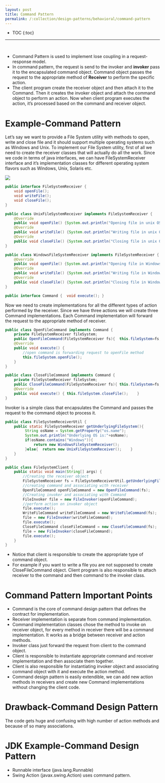 ```yaml
---
layout: post
title: Command Pattern
permalink: /:collection/design-patterns/behavioral/command-pattern
---
```


- TOC
{:toc}

<hr><br>

- Command Pattern is used to implement lose coupling in a request-response model.
- In command pattern, the request is send to the invoker and **invoker** pass it to the encapsulated command object. Command object passes the request to the appropriate method of **Receiver** to perform the specific action.
- The client program create the receiver object and then attach it to the Command. Then it creates the invoker object and attach the command object to perform an action. Now when client program executes the action, it’s processed based on the command and receiver object.

# Example-Command Pattern
Let’s say we want to provide a File System utility with methods to open, write and close file and it should support multiple operating systems such as Windows and Unix. To implement our File System utility, first of all we need to create the receiver classes that will actually do all the work. Since we code in terms of java interfaces, we can have FileSystemReceiver interface and it’s implementation classes for different operating system flavors such as Windows, Unix, Solaris etc.

![]({{site.cdn}}/design-patterns/behavioral-command.png)

```java
public interface FileSystemReceiver {
	void openFile();
	void writeFile();
	void closeFile();
}
```
```java
public class UnixFileSystemReceiver implements FileSystemReceiver {
	@Override
	public void openFile() {System.out.println("Opening file in unix OS");}
	@Override
	public void writeFile() {System.out.println("Writing file in unix OS");}
	@Override
	public void closeFile() {System.out.println("Closing file in unix OS");}
}
```
```java
public class WindowsFileSystemReceiver implements FileSystemReceiver {
	@Override
	public void openFile() {System.out.println("Opening file in Windows OS");}
	@Override
	public void writeFile() {System.out.println("Writing file in Windows OS");}
	@Override
	public void closeFile() {System.out.println("Closing file in Windows OS");}
}
```
```java
public interface Command {	void execute(); }
```
Now we need to create implementations for all the different types of action performed by the receiver. Since we have three actions we will create three Command implementations. Each Command implementation will forward the request to the appropriate method of receiver.
```java
public class OpenFileCommand implements Command {
	private FileSystemReceiver fileSystem;	
	public OpenFileCommand(FileSystemReceiver fs){	this.fileSystem=fs;	}
	@Override
	public void execute() {
		//open command is forwarding request to openFile method
		this.fileSystem.openFile();
	}
}
```
```java
public class CloseFileCommand implements Command {
	private FileSystemReceiver fileSystem;	
	public CloseFileCommand(FileSystemReceiver fs){	this.fileSystem=fs;	}
	@Override
	public void execute() {	this.fileSystem.closeFile();	}
}
```
Invoker is a simple class that encapsulates the Command and passes the request to the command object to process it.
```java
public class FileSystemReceiverUtil {	
	public static FileSystemReceiver getUnderlyingFileSystem(){
		 String osName = System.getProperty("os.name");
		 System.out.println("Underlying OS is:"+osName);
		 if(osName.contains("Windows")){
			 return new WindowsFileSystemReceiver();
		 }else{	 return new UnixFileSystemReceiver();	 }
	}	
}
```
```java
public class FileSystemClient {
	public static void main(String[] args) {
		//Creating the receiver object
		FileSystemReceiver fs = FileSystemReceiverUtil.getUnderlyingFileSystem();	
		//creating command and associating with receiver
		OpenFileCommand openFileCommand = new OpenFileCommand(fs);		
		//Creating invoker and associating with Command
		FileInvoker file = new FileInvoker(openFileCommand);		
		//perform action on invoker object
		file.execute();		
		WriteFileCommand writeFileCommand = new WriteFileCommand(fs);
		file = new FileInvoker(writeFileCommand);
		file.execute();		
		CloseFileCommand closeFileCommand = new CloseFileCommand(fs);
		file = new FileInvoker(closeFileCommand);
		file.execute();
	}
}
```
- Notice that client is responsible to create the appropriate type of command object. 
- For example if you want to write a file you are not supposed to create CloseFileCommand object. Client program is also responsible to attach receiver to the command and then command to the invoker class. 

# Command Pattern Important Points
- Command is the core of command design pattern that defines the contract for implementation.
- Receiver implementation is separate from command implementation.
- Command implementation classes chose the method to invoke on receiver object, for every method in receiver there will be a command implementation. It works as a bridge between receiver and action methods.
- Invoker class just forward the request from client to the command object.
- Client is responsible to instantiate appropriate command and receiver implementation and then associate them together.
- Client is also responsible for instantiating invoker object and associating command object with it and execute the action method.
- Command design pattern is easily extendible, we can add new action methods in receivers and create new Command implementations without changing the client code.

# Drawback-Command Design Pattern
The code gets huge and confusing with high number of action methods and because of so many associations.

# JDK Example-Command Design Pattern 
- Runnable interface (java.lang.Runnable) 
- Swing Action (javax.swing.Action) uses command pattern.

